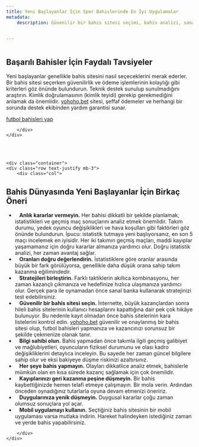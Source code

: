 ```yaml
---
title: Yeni Başlayanlar İçin Spor Bahislerinde En İyi Uygulamalar
metadata:
    description: Güvenilir bir bahis sitesi seçimi, bahis analizi, sanal bütçe yönetimi ve duygusal dayanıklılık hakkında pratik önerilerle başarılı bir oyun deneyimi.


---
```


<section class="cover-background pb-0" style="background-image: url('{{ media['user://themes/quark/jpg/bg-1.jpg'].url()|raw }}');">

<div class="container"> 
    <div class="row justify-content-center align-items-xl-center align-items-center lg-mb-5 sm-mb-0">
        <div class="col-lg-5 col-md-12 md-mb-50px position-relative" >          
            <img alt="" src="{{ url('theme://png/cat3.png') }}" />                          
        </div>
        <div class="col-xl-6 col-lg-7 col-md-12 offset-xl-1">		
            <h1 class="fw-800 mb-15px lg-w-80 md-w-100" style="">Başarılı Bahisler İçin Faydalı Tavsiyeler</h1>   
<p>
Yeni başlayanlar genellikle bahis sitesini nasıl seçeceklerini merak ederler. Bir bahis sitesi seçerken güvenilirlik ve ödeme işlemlerinin kolaylığı gibi kriterleri göz önünde bulundurun. Teknik destek sunulup sunulmadığını araştırın. Kimlik doğrulamasının (kimlik teyidi) gerekip gerekmediğini anlamak da önemlidir. <a href="https://yohoho.bet/">yohoho.bet</a> sitesi, şeffaf ödemeler ve herhangi bir sorunda destek ekibinden yardım garantisi sunar.
</p>	
						  <div class="header-button">
                    <a href="https://yohoho.bet/betsonyour/line/football" class="btn btn-small btn-base-color btn-rounded btn-box-shadow btn-switch-text">
                        <span>
                            <span class="btn-double-text" data-text="şimdi!">futbol bahisleri yap</span>
                        </span>
                    </a>
                </div>
			 
        </div>
    </div>
</div>

<br/><br/>

    <div class="container">
    <div class="row text-justify mb-3">
        <div class="col">
<h2>Bahis Dünyasında Yeni Başlayanlar İçin Birkaç Öneri</h2>
      <ul>
        <li><i class="fa-solid fa-check fs-14 text-base-color"></i>&nbsp;&nbsp;
          <strong>Anlık kararlar vermeyin.</strong> Her bahisi dikkatli bir şekilde planlamak, istatistikleri ve geçmiş maç sonuçlarını analiz etmek önemlidir. Takım durumu, yedek oyuncu değişiklikleri ve hava koşulları gibi faktörleri göz önünde bulundurun. İpucu: istatistik tutmaya yeni başlıyorsanız, en son 5 maçı incelemek en iyisidir. Her iki takımın geçmiş maçları, maddi kayıplar yaşamamanız için doğru kararlar almanıza yardımcı olur. Doğru istatistik analizi, her zaman avantaj sağlar.
        </li>
        <li><i class="fa-solid fa-check fs-14 text-base-color"></i>&nbsp;&nbsp;
          <strong>Oranları doğru değerlendirin.</strong> İstatistiklere göre oranlar arasında büyük bir fark görülüyorsa, genellikle daha düşük orana sahip takım kazanma eğilimindedir.
        </li>
        <li><i class="fa-solid fa-check fs-14 text-base-color"></i>&nbsp;&nbsp;
          <strong>Stratejileri birleştirin.</strong> Farklı taktiklerin akıllıca kombinasyonu, her zaman kazançlı çıkmanıza ve hedefinize hızlıca ulaşmanıza yardımcı olur. Gerçek para ile oynamadan önce sanal banka kullanarak stratejinizi test edebilirsiniz.
        </li>
        <li><i class="fa-solid fa-check fs-14 text-base-color"></i>&nbsp;&nbsp;
          <strong>Güvenilir bir bahis sitesi seçin.</strong> İnternette, büyük kazançlardan sonra hileli bahis sitelerinin kullanıcı hesaplarını kapattığına dair pek çok hikâye bulunuyor. Bu nedenle kayıt olmadan önce bahis sitelerinin kara listelerini kontrol edin. <a href="https://yohoho.bet/">yohoho.bet</a> güvenilir ve onaylanmış bir bahis sitesi olup, futbol bahisleri yapmanıza ve kazancınızı sorunsuz bir şekilde çekmenize olanak tanır.
        </li>
        <li><i class="fa-solid fa-check fs-14 text-base-color"></i>&nbsp;&nbsp;
          <strong>Bilgi sahibi olun.</strong> Bahis yapmadan önce takımla ilgili geçmiş galibiyet ve mağlubiyetleri, oyuncuların fiziksel durumunu ve olası kadro değişikliklerini detaylıca inceleyin. Bu sayede her zaman güncel bilgilere sahip olur ve eksi bakiyeye düşme riskinizi azaltırsınız.
        </li>
        <li><i class="fa-solid fa-check fs-14 text-base-color"></i>&nbsp;&nbsp;
          <strong>Her şeye bahis yapmayın.</strong> Olayları dikkatlice analiz etmek, bahislerle mümkün olan en kısa sürede kazanç sağlamak için çok önemlidir.
        </li>
        <li><i class="fa-solid fa-check fs-14 text-base-color"></i>&nbsp;&nbsp;
          <strong>Kayıplarınızı geri kazanma peşine düşmeyin.</strong> Bir bahis kaybettiğinizde hemen telafi etmeye çalışmayın. Bir mola verin. Ardından önceden oynadığınız tutarlarla oyuna devam etmenizi öneririz.
        </li>
        <li><i class="fa-solid fa-check fs-14 text-base-color"></i>&nbsp;&nbsp;
          <strong>Duygularınıza yenik düşmeyin.</strong> Duygusal kararlar çoğu zaman olumsuz sonuçlara yol açar.
        </li>
        <li><i class="fa-solid fa-check fs-14 text-base-color"></i>&nbsp;&nbsp;
          <strong>Mobil uygulamayı kullanın.</strong> Seçtiğiniz bahis sitesinin bir mobil uygulaması varsa mutlaka indirin. Hareket halindeyken istediğiniz zaman ve yerde bahis yapabilirsiniz.
        </li>
      </ul>

        </div>
    </div>                
</div>
</section>







